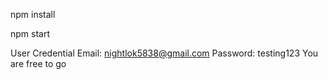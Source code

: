 npm install

npm start

User Credential
Email: nightlok5838@gmail.com
Password: testing123
You are free to go
